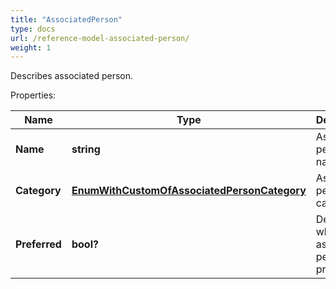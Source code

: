 ```yaml
---
title: "AssociatedPerson"
type: docs
url: /reference-model-associated-person/
weight: 1
---
```

Describes associated person.             

Properties:

Name | Type | Description | Notes
---- | ---- | ----------- | -----
**Name** | **string** | Associated person&#39;s name.              | [optional] 
**Category** | [**EnumWithCustomOfAssociatedPersonCategory**](/email/reference-model-enum-with-custom-of-associated-person-category/) | Associated person&#39;s category.              | [optional] 
**Preferred** | **bool?** | Defines whether associated person is preferred.              | 


